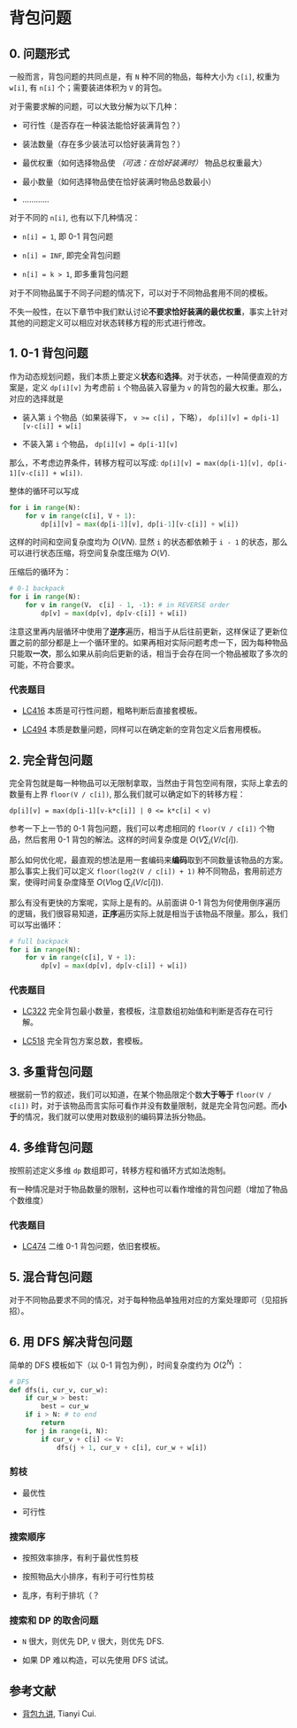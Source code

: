 # 背包问题

## 0. 问题形式

一般而言，背包问题的共同点是，有 `N` 种不同的物品，每种大小为 `c[i]`, 权重为 `w[i]`, 有 `n[i]` 个；需要装进体积为 `V` 的背包。

对于需要求解的问题，可以大致分解为以下几种：

- 可行性（是否存在一种装法能恰好装满背包？）

- 装法数量（存在多少装法可以恰好装满背包？）

- 最优权重（如何选择物品使 *（可选：在恰好装满时）* 物品总权重最大）

- 最小数量（如何选择物品使在恰好装满时物品总数最小）

- …………

对于不同的 `n[i]`, 也有以下几种情况：

- `n[i] = 1`, 即 0-1 背包问题

- `n[i] = INF`, 即完全背包问题

- `n[i] = k > 1`, 即多重背包问题

对于不同物品属于不同子问题的情况下，可以对于不同物品套用不同的模板。

不失一般性，在以下章节中我们默认讨论**不要求恰好装满的最优权重**，事实上针对其他的问题定义可以相应对状态转移方程的形式进行修改。

## 1. 0-1 背包问题

作为动态规划问题，我们本质上要定义**状态**和**选择**。对于状态，一种简便直观的方案是，定义 `dp[i][v]` 为考虑前 `i` 个物品装入容量为 `v` 的背包的最大权重。那么，对应的选择就是

- 装入第 `i` 个物品（如果装得下， `v >= c[i]` ，下略）， `dp[i][v] = dp[i-1][v-c[i]] + w[i]`

- 不装入第 `i` 个物品， `dp[i][v] = dp[i-1][v]`

那么，不考虑边界条件，转移方程可以写成: `dp[i][v] = max(dp[i-1][v], dp[i-1][v-c[i]] + w[i])`.

整体的循环可以写成

```python
for i in range(N):
    for v in range(c[i], V + 1):
        dp[i][v] = max(dp[i-1][v], dp[i-1][v-c[i]] + w[i])
```

这样的时间和空间复杂度均为 $O(VN)$. 显然 `i` 的状态都依赖于 `i - 1` 的状态，那么可以进行状态压缩，将空间复杂度压缩为 $O(V)$.

压缩后的循环为：

```python
# 0-1 backpack
for i in range(N):
    for v in range(V， c[i] - 1, -1): # in REVERSE order
        dp[v] = max(dp[v], dp[v-c[i]] + w[i])
```

注意这里再内层循环中使用了**逆序**遍历，相当于从后往前更新，这样保证了更新位置之前的部分都是上一个循环里的。如果再相对实际问题考虑一下，因为每种物品只能取**一次**，那么如果从前向后更新的话，相当于会存在同一个物品被取了多次的可能，不符合要求。

### 代表题目

- [LC416](https://leetcode-cn.com/problems/partition-equal-subset-sum/) 本质是可行性问题，粗略判断后直接套模板。

- [LC494](https://leetcode-cn.com/problems/target-sum) 本质是数量问题，同样可以在确定新的空背包定义后套用模板。

## 2. 完全背包问题

完全背包就是每一种物品可以无限制拿取，当然由于背包空间有限，实际上拿去的数量有上界 `floor(V / c[i])`, 那么我们就可以确定如下的转移方程：

`dp[i][v] = max(dp[i-1][v-k*c[i]] | 0 <= k*c[i] < v)`

参考一下上一节的 0-1 背包问题，我们可以考虑相同的 `floor(V / c[i])` 个物品，然后套用 0-1 背包的解法。这样的时间复杂度是 $O(V \sum_i (V/c[i])$.

那么如何优化呢，最直观的想法是用一套编码来**编码**取到不同数量该物品的方案。那么事实上我们可以定义 `floor(log2(V / c[i]) + 1)` 种不同物品，套用前述方案，使得时间复杂度降至 $O(V \log (\sum_i (V/c[i]))$.

那么有没有更快的方案呢，实际上是有的。从前面讲 0-1 背包为何使用倒序遍历的逻辑，我们很容易知道，**正序**遍历实际上就是相当于该物品不限量。那么，我们可以写出循环：

```python
# full backpack
for i in range(N):
    for v in range(c[i], V + 1): 
        dp[v] = max(dp[v], dp[v-c[i]] + w[i])
```

### 代表题目

- [LC322](https://leetcode-cn.com/problems/coin-change/) 完全背包最小数量，套模板，注意数组初始值和判断是否存在可行解。

- [LC518](https://leetcode-cn.com/problems/coin-change-2/) 完全背包方案总数，套模板。

## 3. 多重背包问题

根据前一节的叙述，我们可以知道，在某个物品限定个数**大于等于** `floor(V / c[i])` 时，对于该物品而言实际可看作并没有数量限制，就是完全背包问题。而**小于**的情况，我们就可以使用对数级别的编码算法拆分物品。

## 4. 多维背包问题

按照前述定义多维 `dp` 数组即可，转移方程和循环方式如法炮制。

有一种情况是对于物品数量的限制，这种也可以看作增维的背包问题（增加了物品个数维度）

### 代表题目

- [LC474](https://leetcode-cn.com/problems/ones-and-zeroes) 二维 0-1 背包问题，依旧套模板。

## 5. 混合背包问题

对于不同物品要求不同的情况，对于每种物品单独用对应的方案处理即可（见招拆招）。

## 6. 用 DFS 解决背包问题

简单的 DFS 模板如下（以 0-1 背包为例），时间复杂度约为 $O(2^N)$ ：

```python
# DFS
def dfs(i, cur_v, cur_w):
    if cur_w > best:
        best = cur_w
    if i > N: # to end
        return
    for j in range(i, N):
        if cur_v + c[i] <= V:
            dfs(j + 1, cur_v + c[i], cur_w + w[i])
```
### 剪枝

- 最优性

- 可行性 

### 搜索顺序

- 按照效率排序，有利于最优性剪枝

- 按照物品大小排序，有利于可行性剪枝

- 乱序，有利于排坑（？

### 搜索和 DP 的取舍问题

- `N` 很大，则优先 DP, `V` 很大，则优先 DFS.

- 如果 DP 难以构造，可以先使用 DFS 试试。

## 参考文献

- [背包九讲](https://github.com/tianyicui/pack), Tianyi Cui.